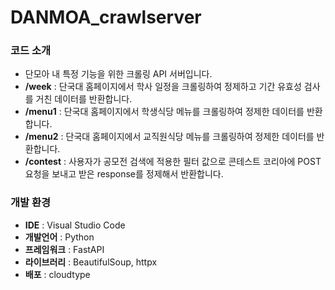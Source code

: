 # DANMOA_crawlserver


### 코드 소개

- 단모아 내 특정 기능을 위한 크롤링 API 서버입니다.
- **/week** : 단국대 홈페이지에서 학사 일정을 크롤링하여 정제하고 기간 유효성 검사를 거친 데이터를 반환합니다.
- **/menu1** : 단국대 홈페이지에서 학생식당 메뉴를 크롤링하여 정제한 데이터를 반환합니다.
- **/menu2** : 단국대 홈페이지에서 교직원식당 메뉴를 크롤링하여 정제한 데이터를 반환합니다.
- **/contest** : 사용자가 공모전 검색에 적용한 필터 값으로 콘테스트 코리아에 POST 요청을 보내고 받은 response를 정제해서 반환합니다.


### 개발 환경

- **IDE** : Visual Studio Code
- **개발언어** : Python
- **프레임워크** : FastAPI
- **라이브러리** : BeautifulSoup, httpx
- **배포** : cloudtype
